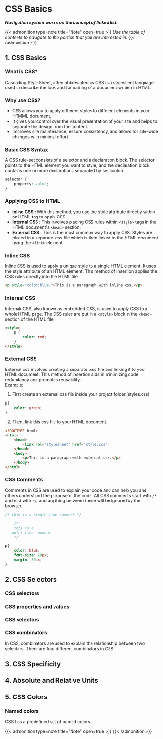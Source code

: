 # CSS Basics

***Navigation system works on the concept of linked list.***
<!--more-->

{{< admonition type=note title="Note" open=true >}}
_Use the table of contents to navigate to the portion that you are interested in._
{{< /admonition >}}

## 1. CSS Basics
### What is CSS?
Cascading Style Sheet, often abbreviated as CSS is a stylesheet language used to describe the look and formatting of a document written in HTML.

### Why use CSS?
* CSS allows you to apply different styles to different elements in your HTMML document.
* It gives you control over the visual presentation of your site and helps to separate the design from the content.
* Improves site maintenance, ensure consistency, and allows for site-wide changes with minimal effort.

### Basic CSS Syntax
A CSS rule-set consists of a selector and a declaration block. The selector points to the HTML element you want to style, and the declaration block contains one or more declarations separated by semicolon.
```css
selector {
    property: value;
}
```
### Applying CSS to HTML
* **inline CSS** : With this method, you use the style attribute directly within an HTML tag to apply CSS.
* **Internal CSS** : This involves placing CSS rules within `<style>` tags in the HTML document's `<head>` section.
* **External CSS** : This is the most common way to apply CSS. Styles are placed in a separate .css file which is then linked to the HTML document using the `<link>` element.

### Inline CSS
Inline CSS is used to apply a unique style to a single HTML element. It uses the style attribute of an HTML element. This method of insertion applies the CSS rules directly into the HTML file.
```html
<p style="color:blue;">This is a paragraph with inline css.</p>
```

### Internal CSS
Internak CSS, also known as embedded CSS, is used to apply CSS to a whole HTML page. The CSS rules are put in a `<style>` block in the `<head>` section of the HTML file.
```html
<style>
    p {
        color: red;
    }
</style>
```
### External CSS
External css involves creating a separate .css file and linking it to your HTML document. This method of insertion aids in minimizing code redundancy and promotes reusability.\
Example:
1. First create an external css file inside your project folder.(styles.css)
```css
p{
    color: green;
}
```
2. Then, link this css file to your HTML document.
```html
<!DOCTYPE html>
<html>
    <head>
        <link rel="stylesheet" href="style.css">
    </head>
    <body>
        <p>This is a paragraph with external css.</p>
    </body>
</html>
```

### CSS Comments
Comments in CSS are used to explain your code and can help you and others understand the purpose of the code. All CSS comments start with `/*` and end with `*/`, and anything between these will be ignored by the browser.
```css
/* this is a single line comment */

    /* 
    this is a 
   multi-line comment 
    */

p{
    color: blue;
    font-size: 20px;
    margin: 30px;
}
```

## 2. CSS Selectors
### CSS selectors
### CSS properties and values
### CSS selectors
### CSS combinators
In CSS, combinators are used to explain the relationship between two selectors. There are four different combinators in CSS.

## 3. CSS Specificity

## 4. Absolute and Relative Units

## 5. CSS Colors
### Named colors
CSS has a predefined set of named colors.

{{< admonition type=note title="Note" open=true >}}
{{< /admonition >}}


